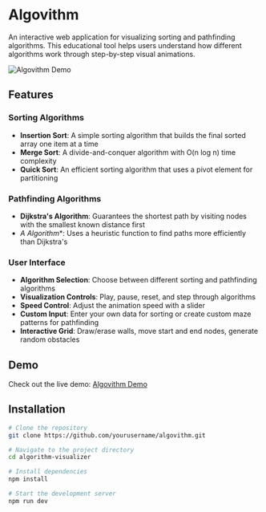 # Algovithm

An interactive web application for visualizing sorting and pathfinding algorithms. This educational tool helps users understand how different algorithms work through step-by-step visual animations.

![Algovithm Demo](https://i.ibb.co/rKbFyp2y/Screenshot-2025-04-04-140918.png)

## Features

### Sorting Algorithms
- **Insertion Sort**: A simple sorting algorithm that builds the final sorted array one item at a time
- **Merge Sort**: A divide-and-conquer algorithm with O(n log n) time complexity
- **Quick Sort**: An efficient sorting algorithm that uses a pivot element for partitioning

### Pathfinding Algorithms
- **Dijkstra's Algorithm**: Guarantees the shortest path by visiting nodes with the smallest known distance first
- **A* Algorithm**: Uses a heuristic function to find paths more efficiently than Dijkstra's

### User Interface
- **Algorithm Selection**: Choose between different sorting and pathfinding algorithms
- **Visualization Controls**: Play, pause, reset, and step through algorithms
- **Speed Control**: Adjust the animation speed with a slider
- **Custom Input**: Enter your own data for sorting or create custom maze patterns for pathfinding
- **Interactive Grid**: Draw/erase walls, move start and end nodes, generate random obstacles

## Demo

Check out the live demo: [Algovithm Demo](https://algovithm.vercel.app/)

## Installation

```bash
# Clone the repository
git clone https://github.com/yourusername/algovithm.git

# Navigate to the project directory
cd algorithm-visualizer

# Install dependencies
npm install

# Start the development server
npm run dev
